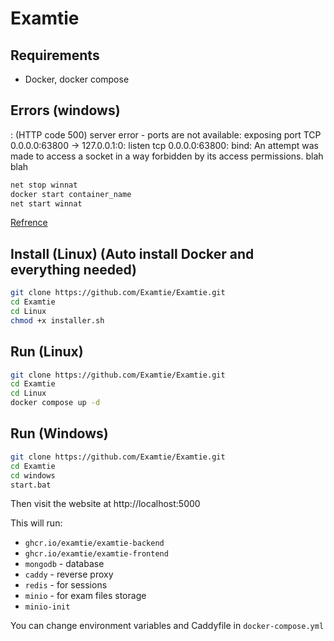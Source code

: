 # Examtie
## Requirements
- Docker, docker compose
  
## Errors (windows)
: (HTTP code 500) server error - ports are not available: exposing port TCP 0.0.0.0:63800 -> 127.0.0.1:0: listen tcp 0.0.0.0:63800: bind: An attempt was made to access a socket in a way forbidden by its access permissions. blah blah
```bash
net stop winnat
docker start container_name
net start winnat
```
[Refrence](https://stackoverflow.com/questions/65272764/ports-are-not-available-listen-tcp-0-0-0-0-50070-bind-an-attempt-was-made-to)
## Install (Linux) (Auto install Docker and everything needed)
```bash
git clone https://github.com/Examtie/Examtie.git
cd Examtie
cd Linux
chmod +x installer.sh
```
## Run (Linux)
```bash
git clone https://github.com/Examtie/Examtie.git
cd Examtie
cd Linux
docker compose up -d
```
## Run (Windows)
```bash
git clone https://github.com/Examtie/Examtie.git
cd Examtie
cd windows
start.bat
```
Then visit the website at http://localhost:5000

This will run:
- `ghcr.io/examtie/examtie-backend`
- `ghcr.io/examtie/examtie-frontend`
- `mongodb` - database
- `caddy` - reverse proxy
- `redis` - for sessions
- `minio` - for exam files storage
- `minio-init`

You can change environment variables and Caddyfile in `docker-compose.yml`
